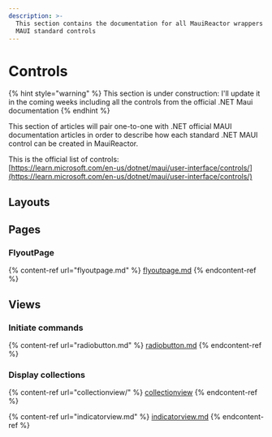 ```yaml
---
description: >-
  This section contains the documentation for all MauiReactor wrappers of .NET
  MAUI standard controls
---
```


# Controls

{% hint style="warning" %}
This section is under construction: I'll update it in the coming weeks including all the controls from the official .NET Maui documentation
{% endhint %}

This section of articles will pair one-to-one with .NET official MAUI documentation articles in order to describe how each standard .NET MAUI control can be created in MauiReactor.

This is the official list of controls:\
[https://learn.microsoft.com/en-us/dotnet/maui/user-interface/controls/](https://learn.microsoft.com/en-us/dotnet/maui/user-interface/controls/)

## Layouts



## Pages

### FlyoutPage

{% content-ref url="flyoutpage.md" %}
[flyoutpage.md](flyoutpage.md)
{% endcontent-ref %}

## Views



### Initiate commands

{% content-ref url="radiobutton.md" %}
[radiobutton.md](radiobutton.md)
{% endcontent-ref %}

### Display collections

{% content-ref url="collectionview/" %}
[collectionview](collectionview/)
{% endcontent-ref %}

{% content-ref url="indicatorview.md" %}
[indicatorview.md](indicatorview.md)
{% endcontent-ref %}
